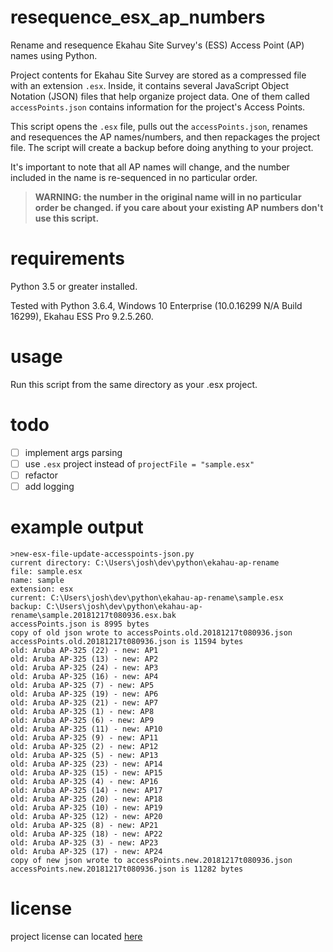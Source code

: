 # resequence_esx_ap_numbers

Rename and resequence Ekahau Site Survey's (ESS) Access Point (AP) names using Python.

Project contents for Ekahau Site Survey are stored as a compressed file with an extension `.esx`. Inside, it contains several JavaScript Object Notation (JSON) files that help organize project data. One of them called `accessPoints.json` contains information for the project's Access Points. 

This script opens the `.esx` file, pulls out the `accessPoints.json`, renames and resequences the AP names/numbers, and then repackages the project file. The script will create a backup before doing anything to your project. 

It's important to note that all AP names will change, and the number included in the name is re-sequenced in no particular order.

> **WARNING: the number in the original name will in no particular order be changed. if you care about your existing AP numbers don't use this script.**

# requirements

Python 3.5 or greater installed.

Tested with Python 3.6.4, Windows 10 Enterprise (10.0.16299 N/A Build 16299), Ekahau ESS Pro 9.2.5.260. 

# usage

Run this script from the same directory as your .esx project.

# todo

- [ ] implement args parsing
- [ ] use `.esx` project instead of `projectFile = "sample.esx"`
- [ ] refactor
- [ ] add logging

# example output

```
>new-esx-file-update-accesspoints-json.py
current directory: C:\Users\josh\dev\python\ekahau-ap-rename
file: sample.esx
name: sample
extension: esx
current: C:\Users\josh\dev\python\ekahau-ap-rename\sample.esx
backup: C:\Users\josh\dev\python\ekahau-ap-rename\sample.20181217t080936.esx.bak
accessPoints.json is 8995 bytes
copy of old json wrote to accessPoints.old.20181217t080936.json
accessPoints.old.20181217t080936.json is 11594 bytes
old: Aruba AP-325 (22) - new: AP1
old: Aruba AP-325 (13) - new: AP2
old: Aruba AP-325 (24) - new: AP3
old: Aruba AP-325 (16) - new: AP4
old: Aruba AP-325 (7) - new: AP5
old: Aruba AP-325 (19) - new: AP6
old: Aruba AP-325 (21) - new: AP7
old: Aruba AP-325 (1) - new: AP8
old: Aruba AP-325 (6) - new: AP9
old: Aruba AP-325 (11) - new: AP10
old: Aruba AP-325 (9) - new: AP11
old: Aruba AP-325 (2) - new: AP12
old: Aruba AP-325 (5) - new: AP13
old: Aruba AP-325 (23) - new: AP14
old: Aruba AP-325 (15) - new: AP15
old: Aruba AP-325 (4) - new: AP16
old: Aruba AP-325 (14) - new: AP17
old: Aruba AP-325 (20) - new: AP18
old: Aruba AP-325 (10) - new: AP19
old: Aruba AP-325 (12) - new: AP20
old: Aruba AP-325 (8) - new: AP21
old: Aruba AP-325 (18) - new: AP22
old: Aruba AP-325 (3) - new: AP23
old: Aruba AP-325 (17) - new: AP24
copy of new json wrote to accessPoints.new.20181217t080936.json
accessPoints.new.20181217t080936.json is 11282 bytes
```

# license

project license can located [here](https://github.com/joshschmelzle/resequence_esx_ap_numbers/blob/master/LICENSE)
